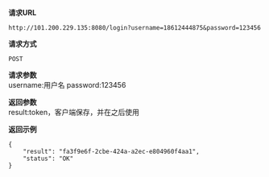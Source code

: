  
 **请求URL**  
     
    http://101.200.229.135:8080/login?username=18612444875&password=123456
    
 **请求方式**  
    
    POST  
 **请求参数**  
    username:用户名
    password:123456

 **返回参数**  
    result:token，客户端保存，并在之后使用
    
 **返回示例**  

    {
        "result": "fa3f9e6f-2cbe-424a-a2ec-e804960f4aa1",
        "status": "OK"
    }